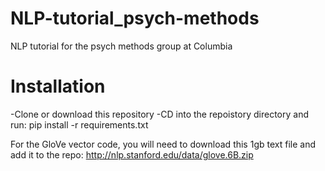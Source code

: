 # NLP-tutorial_psych-methods
NLP tutorial for the psych methods group at Columbia

# Installation
-Clone or download this repository
-CD into the repoistory directory and run: pip install -r requirements.txt

For the GloVe vector code, you will need to download this 1gb text file and add it to the repo: http://nlp.stanford.edu/data/glove.6B.zip

